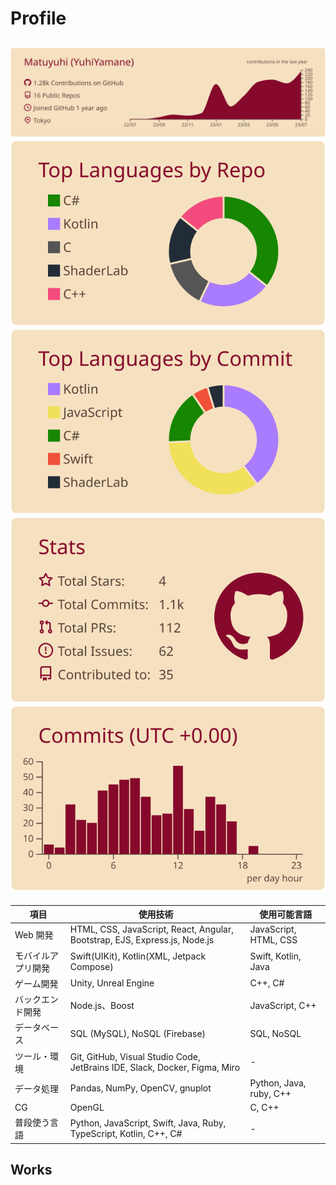 # Profile

![](https://raw.githubusercontent.com/Matuyuhi/Matuyuhi/main/profile-summary-card-output/moltack/0-profile-details.svg)
![](https://raw.githubusercontent.com/Matuyuhi/Matuyuhi/main/profile-summary-card-output/moltack/1-repos-per-language.svg)![](https://raw.githubusercontent.com/Matuyuhi/Matuyuhi/main/profile-summary-card-output/moltack/2-most-commit-language.svg)
![](https://raw.githubusercontent.com/Matuyuhi/Matuyuhi/main/profile-summary-card-output/moltack/3-stats.svg) ![](https://raw.githubusercontent.com/Matuyuhi/Matuyuhi/main/profile-summary-card-output/moltack/4-productive-time.svg)
---



| 項目                           | 使用技術                                                        | 使用可能言語                              |
|-------------------------------|-----------------------------------------------------------------|----------------------------------------|
| Web 開発                        | HTML, CSS, JavaScript, React, Angular, Bootstrap, EJS, Express.js, Node.js | JavaScript, HTML, CSS      |
| モバイルアプリ開発              | Swift(UIKit), Kotlin(XML, Jetpack Compose)           | Swift, Kotlin, Java        |
| ゲーム開発              | Unity, Unreal Engine          | C++, C#        |
| バックエンド開発                | Node.js、Boost| JavaScript, C++    |
| データベース                    | SQL (MySQL), NoSQL (Firebase) | SQL, NoSQL                            |
| ツール・環境                    | Git, GitHub, Visual Studio Code, JetBrains IDE, Slack, Docker, Figma, Miro   | -                                      |
| データ処理                      | Pandas, NumPy, OpenCV, gnuplot                             | Python, Java, ruby, C++                   |
| CG                            | OpenGL | C, C++ |
| 普段使う言語                    | Python, JavaScript, Swift, Java, Ruby, TypeScript, Kotlin, C++, C#   | - |

## Works


